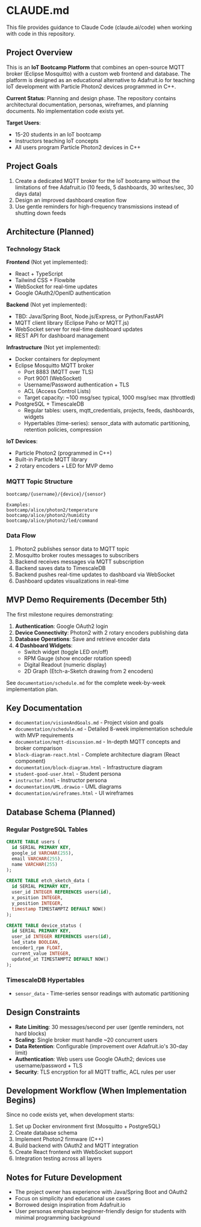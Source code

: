 # CLAUDE.md

This file provides guidance to Claude Code (claude.ai/code) when working with code in this repository.

## Project Overview

This is an **IoT Bootcamp Platform** that combines an open-source MQTT broker (Eclipse Mosquitto) with a custom web frontend and database. The platform is designed as an educational alternative to Adafruit.io for teaching IoT development with Particle Photon2 devices programmed in C++.

**Current Status**: Planning and design phase. The repository contains architectural documentation, personas, wireframes, and planning documents. No implementation code exists yet.

**Target Users**:
- 15-20 students in an IoT bootcamp
- Instructors teaching IoT concepts
- All users program Particle Photon2 devices in C++

## Project Goals

1. Create a dedicated MQTT broker for the IoT bootcamp without the limitations of free Adafruit.io (10 feeds, 5 dashboards, 30 writes/sec, 30 days data)
2. Design an improved dashboard creation flow
3. Use gentle reminders for high-frequency transmissions instead of shutting down feeds

## Architecture (Planned)

### Technology Stack

**Frontend** (Not yet implemented):
- React + TypeScript
- Tailwind CSS + Flowbite
- WebSocket for real-time updates
- Google OAuth2/OpenID authentication

**Backend** (Not yet implemented):
- TBD: Java/Spring Boot, Node.js/Express, or Python/FastAPI
- MQTT client library (Eclipse Paho or MQTT.js)
- WebSocket server for real-time dashboard updates
- REST API for dashboard management

**Infrastructure** (Not yet implemented):
- Docker containers for deployment
- Eclipse Mosquitto MQTT broker
  - Port 8883 (MQTT over TLS)
  - Port 9001 (WebSocket)
  - Username/Password authentication + TLS
  - ACL (Access Control Lists)
  - Target capacity: ~100 msg/sec typical, 1000 msg/sec max (throttled)
- PostgreSQL + TimescaleDB
  - Regular tables: users, mqtt_credentials, projects, feeds, dashboards, widgets
  - Hypertables (time-series): sensor_data with automatic partitioning, retention policies, compression

**IoT Devices**:
- Particle Photon2 (programmed in C++)
- Built-in Particle MQTT library
- 2 rotary encoders + LED for MVP demo

### MQTT Topic Structure

```
bootcamp/{username}/{device}/{sensor}

Examples:
bootcamp/alice/photon2/temperature
bootcamp/alice/photon2/humidity
bootcamp/alice/photon2/led/command
```

### Data Flow

1. Photon2 publishes sensor data to MQTT topic
2. Mosquitto broker routes messages to subscribers
3. Backend receives messages via MQTT subscription
4. Backend saves data to TimescaleDB
5. Backend pushes real-time updates to dashboard via WebSocket
6. Dashboard updates visualizations in real-time

## MVP Demo Requirements (December 5th)

The first milestone requires demonstrating:

1. **Authentication**: Google OAuth2 login
2. **Device Connectivity**: Photon2 with 2 rotary encoders publishing data
3. **Database Operations**: Save and retrieve encoder data
4. **4 Dashboard Widgets**:
   - Switch widget (toggle LED on/off)
   - RPM Gauge (show encoder rotation speed)
   - Digital Readout (numeric display)
   - 2D Graph (Etch-a-Sketch drawing from 2 encoders)

See `documentation/schedule.md` for the complete week-by-week implementation plan.

## Key Documentation

- `documentation/visionAndGoals.md` - Project vision and goals
- `documentation/schedule.md` - Detailed 8-week implementation schedule with MVP requirements
- `documentation/mqtt-discussion.md` - In-depth MQTT concepts and broker comparison
- `block-diagram-react.html` - Complete architecture diagram (React component)
- `documentation/block-diagram.html` - Infrastructure diagram
- `student-good-user.html` - Student persona
- `instructor.html` - Instructor persona
- `documentation/UML.drawio` - UML diagrams
- `documentation/wireframes.html` - UI wireframes

## Database Schema (Planned)

### Regular PostgreSQL Tables
```sql
CREATE TABLE users (
  id SERIAL PRIMARY KEY,
  google_id VARCHAR(255),
  email VARCHAR(255),
  name VARCHAR(255)
);

CREATE TABLE etch_sketch_data (
  id SERIAL PRIMARY KEY,
  user_id INTEGER REFERENCES users(id),
  x_position INTEGER,
  y_position INTEGER,
  timestamp TIMESTAMPTZ DEFAULT NOW()
);

CREATE TABLE device_status (
  id SERIAL PRIMARY KEY,
  user_id INTEGER REFERENCES users(id),
  led_state BOOLEAN,
  encoder1_rpm FLOAT,
  current_value INTEGER,
  updated_at TIMESTAMPTZ DEFAULT NOW()
);
```

### TimescaleDB Hypertables
- `sensor_data` - Time-series sensor readings with automatic partitioning

## Design Constraints

- **Rate Limiting**: 30 messages/second per user (gentle reminders, not hard blocks)
- **Scaling**: Single broker must handle ~20 concurrent users
- **Data Retention**: Configurable (improvement over Adafruit.io's 30-day limit)
- **Authentication**: Web users use Google OAuth2; devices use username/password + TLS
- **Security**: TLS encryption for all MQTT traffic, ACL rules per user

## Development Workflow (When Implementation Begins)

Since no code exists yet, when development starts:

1. Set up Docker environment first (Mosquitto + PostgreSQL)
2. Create database schema
3. Implement Photon2 firmware (C++)
4. Build backend with OAuth2 and MQTT integration
5. Create React frontend with WebSocket support
6. Integration testing across all layers

## Notes for Future Development

- The project owner has experience with Java/Spring Boot and OAuth2
- Focus on simplicity and educational use cases
- Borrowed design inspiration from Adafruit.io
- User personas emphasize beginner-friendly design for students with minimal programming background
